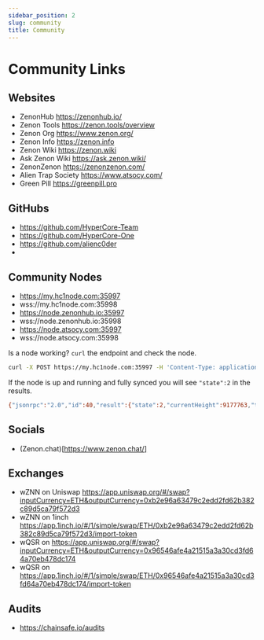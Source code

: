 ```yaml
---
sidebar_position: 2
slug: community
title: Community
---
```


# Community Links

## Websites

- ZenonHub https://zenonhub.io/ 
- Zenon Tools https://zenon.tools/overview 
- Zenon Org https://www.zenon.org/
- Zenon Info https://zenon.info
- Zenon Wiki https://zenon.wiki
- Ask Zenon Wiki https://ask.zenon.wiki/
- ZenonZenon https://zenonzenon.com/
- Alien Trap Society https://www.atsocy.com/
- Green Pill https://greenpill.pro

## GitHubs
- https://github.com/HyperCore-Team
- https://github.com/HyperCore-One
- https://github.com/alienc0der
- 


## Community Nodes

- https://my.hc1node.com:35997
- wss://my.hc1node.com:35998
- https://node.zenonhub.io:35997
- wss://node.zenonhub.io:35998
- https://node.atsocy.com:35997
- wss://node.atsocy.com:35998

Is a node working?  `curl` the endpoint and check the node.

```bash
curl -X POST https://my.hc1node.com:35997 -H 'Content-Type: application/json' -d '{"jsonrpc": "2.0", "id": 40, "method": "stats.syncInfo", "params": []}'
```

If the node is up and running and fully synced you will see `"state":2` in the results.  

```bash
{"jsonrpc":"2.0","id":40,"result":{"state":2,"currentHeight":9177763,"targetHeight":9177763}}
```

## Socials
- (Zenon.chat)[https://www.zenon.chat/]

## Exchanges
- wZNN on Uniswap https://app.uniswap.org/#/swap?inputCurrency=ETH&outputCurrency=0xb2e96a63479c2edd2fd62b382c89d5ca79f572d3
- wZNN on 1inch https://app.1inch.io/#/1/simple/swap/ETH/0xb2e96a63479c2edd2fd62b382c89d5ca79f572d3/import-token
- wQSR on https://app.uniswap.org/#/swap?inputCurrency=ETH&outputCurrency=0x96546afe4a21515a3a30cd3fd64a70eb478dc174
- wQSR on https://app.1inch.io/#/1/simple/swap/ETH/0x96546afe4a21515a3a30cd3fd64a70eb478dc174/import-token

## Audits
- https://chainsafe.io/audits
